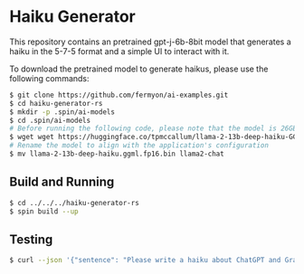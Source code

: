# Haiku Generator

This repository contains an pretrained gpt-j-6b-8bit model that generates a haiku in the 5-7-5 format and a simple UI to interact with it.

To download the pretrained model to generate haikus, please use the following commands:

```bash
$ git clone https://github.com/fermyon/ai-examples.git
$ cd haiku-generator-rs
$ mkdir -p .spin/ai-models
$ cd .spin/ai-models
# Before running the following code, please note that the model is 26GB and will take quite a long time to download (and use a good chunk of your bandwidth and any data download limits you might have).
$ wget wget https://huggingface.co/tpmccallum/llama-2-13b-deep-haiku-GGML/resolve/main/llama-2-13b-deep-haiku.ggml.fp16.bin
# Rename the model to align with the application's configuration
$ mv llama-2-13b-deep-haiku.ggml.fp16.bin llama2-chat
```

## Build and Running 

```bash
$ cd ../../../haiku-generator-rs
$ spin build --up
```

## Testing

```bash
$ curl --json '{"sentence": "Please write a haiku about ChatGPT and Grammarly and AI for me now."}' http://localhost:3000/api/haiku-writing
```